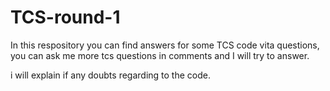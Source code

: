 # TCS-round-1
In this respository you can find answers for some TCS code vita questions, you can ask me more tcs questions in comments and I will try to answer.

i will explain if any doubts regarding to the code.
